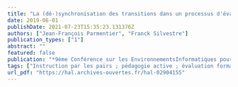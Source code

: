 ```yaml
---
title: "La (dé-)synchronisation des transitions dans un processus d'évaluation formative exécuté à distance : impact sur l'engagement des étudiants"
date: 2019-06-01
publishDate: 2021-07-23T15:35:23.131376Z
authors: ["Jean-François Parmentier", "Franck Silvestre"]
publication_types: ["1"]
abstract: ""
featured: false
publication: "*9ème Conférence sur les EnvironnementsInformatiques pour l'Apprentissage Humain - EIAH 2019*"
tags: ["Instruction par les pairs ; pédagogie active ; évaluation formative ; évaluation par les pairs ; enseignement à distance ; enseignement hybride ; analyse des données d'apprentissage ; Tsaap-Notes ; DALITE"]
url_pdf: "https://hal.archives-ouvertes.fr/hal-02904155"
---
```



